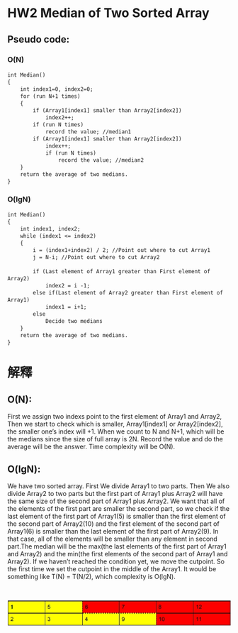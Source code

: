 # HW2 Median of Two Sorted Array
## Pseudo code:
### O(N)
```
int Median()
{
    int index1=0, index2=0;
    for (run N+1 times)
    {
        if (Array1[index1] smaller than Array2[index2])
            index2++;
        if (run N times)
            record the value; //median1
        if (Array1[index1] smaller than Array2[index2])
            index++;
            if (run N times)
                record the value; //median2
    }
    return the average of two medians.
}

```
### O(lgN)
```
int Median()
{
    int index1, index2;
    while (index1 <= index2)
    {
        i = (index1+index2) / 2; //Point out where to cut Array1
        j = N-i; //Point out where to cut Array2

        if (Last element of Array1 greater than First element of Array2)
            index2 = i -1;
        else if(Last element of Array2 greater than First element of Array1)
            index1 = i+1;
        else
            Decide two medians
    }
    return the average of two medians.
}

```

# 解釋
## O(N):
First we assign two indexs point to the first element of Array1 and Array2, Then we start to
check which is smaller, Array1[index1] or Array2[index2], the smaller one’s index will +1.
When we count to N and N+1, which will be the medians since the size of full array is 2N.
Record the value and do the average will be the answer. Time complexity will be O(N).

## O(lgN):
We have two sorted array. First We divide Array1 to two parts. Then We also divide Array2
to two parts but the first part of Array1 plus Array2 will have the same size of the second part
of Array1 plus Array2. We want that all of the elements of the first part are smaller the
second part, so we check if the last element of the first part of Array1(5) is smaller than the
first element of the second part of Array2(10) and the first element of the second part of
Array1(6) is smaller than the last element of the first part of Array2(9). In that case, all of the
elements will be smaller than any element in second part.The median will be the max(the
last elements of the first part of Array1 and Array2) and the min(the first elements of the
second part of Array1 and Array2). If we haven’t reached the condition yet, we move the
cutpoint. So the first time we set the cutpoint in the middle of the Array1. It would be
something like T(N) = T(N/2), which complexity is O(lgN).

<br>

![](img.jpg)
